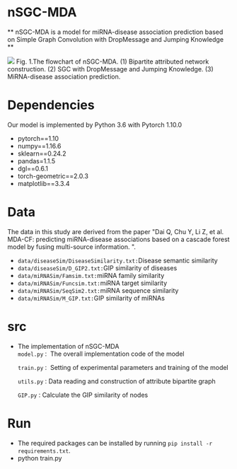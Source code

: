 # nSGC-MDA
** nSGC-MDA is a model for miRNA-disease association prediction based on Simple Graph Convolution with DropMessage and Jumping Knowledge **

<img src="https://github.com/bixuehua/nSGC-MDA/blob/main/Fig1.png">
Fig. 1.The flowchart of nSGC-MDA. (1) Bipartite attributed network construction. (2) SGC with DropMessage and Jumping Knowledge. (3) MiRNA-disease association prediction.

# Dependencies
Our model is implemented by Python 3.6 with Pytorch 1.10.0
- pytorch==1.10
- numpy==1.16.6
- sklearn==0.24.2
- pandas=1.1.5
- dgl==0.6.1
- torch-geometric==2.0.3
- matplotlib==3.3.4

# Data

The data in this study are derived from the paper "Dai Q, Chu Y, Li Z, et al. MDA-CF: predicting miRNA-disease associations based on a cascade forest model by fusing multi-source information. ".

- `data/diseaseSim/DiseaseSimilarity.txt:`Disease semantic similarity
- `data/diseaseSim/D_GIP2.txt:`GIP similarity of diseases
- `data/miRNASim/Famsim.txt:`miRNA family similarity
- `data/miRNASim/Funcsim.txt:`miRNA target similarity
- `data/miRNASim/SeqSim2.txt:`miRNA sequence similarity
- `data/miRNASim/M_GIP.txt:`GIP similarity of miRNAs

# src
* The implementation of nSGC-MDA  
    ``model.py：`` The overall implementation code of the model        

    ``train.py：`` Setting of experimental parameters and training of the model    

    ``utils.py：``Data reading and construction of attribute bipartite graph

    ``GIP.py：``Calculate the GIP similarity of nodes
# Run

* The required packages can be installed by running `pip install -r requirements.txt`.
* python train.py
